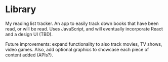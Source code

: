 # Library
My reading list tracker.
An app to easily track down books that have been read, or will be read. Uses JavaScript, and will eventually incorporate React and a design UI (TBD).

Future improvements: expand functionality to also track movies, TV shows, video games. Also, add optional graphics to showcase each piece of content added (APIs?).

